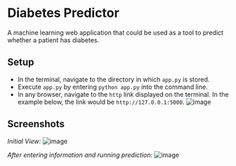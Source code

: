# Diabetes Predictor
A machine learning web application that could be used as a tool to predict whether a patient has diabetes.

## Setup
- In the terminal, navigate to the directory in which `app.py` is stored.
- Execute `app.py` by entering `python app.py` into the command line.
- In any browser, navigate to the `http` link displayed on the terminal. In the example below, the link would be `http://127.0.0.1:5000`.
  ![image](https://user-images.githubusercontent.com/69637288/162501963-60449660-a2a0-489f-b4cf-e096c4a74448.png)


## Screenshots
_Initial View:_
![image](https://user-images.githubusercontent.com/69637288/162501290-82fe4057-aeed-4c71-85ab-d9e80fc4bca6.png)

_After entering information and running prediction:_
![image](https://user-images.githubusercontent.com/69637288/162501535-66112722-aa4d-4b9a-ae74-fead52606213.png)

